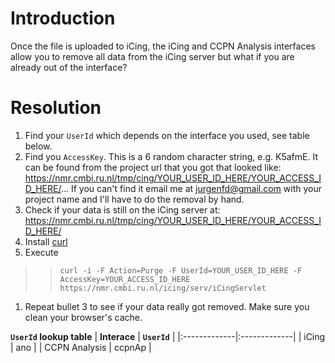 # Introduction #

Once the file is uploaded to iCing, the iCing and CCPN Analysis interfaces allow you to remove all data from the iCing server but what if you are already out of the interface?

# Resolution #

  1. Find your `UserId` which depends on the interface you used, see table below.
  1. Find you `AccessKey`. This is a 6 random character string, e.g. K5afmE. It can be found from the project url that you got that looked like: https://nmr.cmbi.ru.nl/tmp/cing/YOUR_USER_ID_HERE/YOUR_ACCESS_ID_HERE/... If you can't find it email me at jurgenfd@gmail.com with your project name and I'll have to do the removal by hand.
  1. Check if your data is still on the iCing server at:    https://nmr.cmbi.ru.nl/tmp/cing/YOUR_USER_ID_HERE/YOUR_ACCESS_ID_HERE/
  1. Install [curl](http://en.wikipedia.org/wiki/CURL)
  1. Execute
> > `curl -i -F Action=Purge -F UserId=YOUR_USER_ID_HERE -F AccessKey=YOUR_ACCESS_ID_HERE https://nmr.cmbi.ru.nl/icing/serv/iCingServlet`
  1. Repeat bullet 3 to see if your data really got removed. Make sure you clean your browser's cache.

**`UserId` lookup table**
| **Interace** | **`UserId`** |
|:-------------|:-------------|
| iCing        | ano          |
| CCPN Analysis | ccpnAp       |